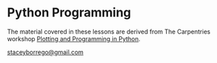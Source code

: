 # Python Programming

The material covered in these lessons are derived from The Carpentries workshop <a href="http://swcarpentry.github.io/python-novice-gapminder/index.html">Plotting and Programming in Python</a>. 
  
 staceyborrego@gmail.com
